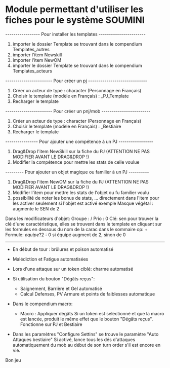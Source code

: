 # Module permettant d'utiliser les fiches pour le système SOUMINI

----------------- Pour installer les templates -----------------------
1. importer le dossier Template se trouvant dans le compendium Templates_autres
2. importer l'item Newskill
3. importer l'item NewOM
4. importer le dossier Template se trouvant dans le compendium Templates_acteurs

----------------------- Pour créer un pj -----------------------------
1. Créer un acteur de type : character (Personnage en Français)
2. Choisir le template (modèle en Français) : _PJ_Template
3. Recharger le template

----------------------- Pour créer un pnj/mob ------------------------
1. Créer un acteur de type : character (Personnage en Français)
2. Choisir le template (modèle en Français) : _Bestiaire
3. Recharger le template


---------------- Pour ajouter une compétence à un PJ -----------------
1. Drag&Drop l'item NewSkill sur la fiche du PJ (ATTENTION NE PAS MODIFIER AVANT LE DRAG&DROP !)
2. Modifier la compétence pour mettre les stats de celle voulue



--------- Pour ajouter un objet magique ou familier à un PJ ----------
1. Drag&Drop l'item NewOM sur la fiche du PJ (ATTENTION NE PAS MODIFIER AVANT LE DRAG&DROP !)
2. Modifier l'item pour mettre les stats de l'objet ou fu familier voulu
3. possibilité de noter les bonus de stats, ... directement dans l'item pour les activer seulement si l'objet est activé
exemple
Masque végétal : augmente le SEN de 2

Dans les modificateurs d'objet:
Groupe : /
Prio : 0
Clé: sen
    pour trouver la clé d'une caractéristique, elles se trouvent dans le template en cliquant sur les formules en dessous du nom de la carac dans le sommaire
op: +
Formule: ${equipe?2:0}$
    si équipé augment de 2, sinon de 0



----------------------------------------------------------------------
* En début de tour : brûlures et poison automatisé

* Malédiction et Fatigue automatisées
* Lors d'une attaque sur un token ciblé: charme automatisé

* Si utilisation du bouton "Dégâts reçus":
    - Saignement, Barrière et Gel automatisé
    - Calcul Defenses, PV Armure et points de faiblesses automatique

* Dans le compendium macro:
    - Macro : Appliquer dégâts
        Si un token est selectionné et que la macro est lancée, produit le même effet que le bouton "Dégâts reçus". Fonctionne sur PJ et Bestiaire

* Dans les paramètres "Configure Settins" se trouve le paramètre "Auto Attaques bestiaire"
    Si activé, lance tous les dés d'attaques automatiquement du mob au début de son turn order s'il est encore en vie.

Bon jeu
